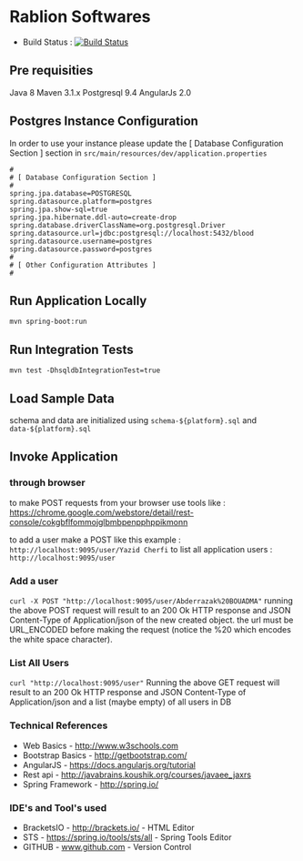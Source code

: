 # Rablion Softwares

- Build Status : [![Build Status](https://img.shields.io/travis/rasoftwares/rablion/master.svg?label=rablion)](https://travis-ci.org/rasoftwares/rablion)

## Pre requisities
Java 8
Maven 3.1.x
Postgresql 9.4
AngularJs 2.0
## Postgres Instance Configuration
In order to use your instance please update the [ Database Configuration Section ] section in ```src/main/resources/dev/application.properties```
```
#
# [ Database Configuration Section ]
#
spring.jpa.database=POSTGRESQL
spring.datasource.platform=postgres
spring.jpa.show-sql=true
spring.jpa.hibernate.ddl-auto=create-drop
spring.database.driverClassName=org.postgresql.Driver
spring.datasource.url=jdbc:postgresql://localhost:5432/blood
spring.datasource.username=postgres
spring.datasource.password=postgres
#
# [ Other Configuration Attributes ]
#
```

## Run Application Locally
```mvn spring-boot:run```

## Run Integration Tests
```mvn test -DhsqldbIntegrationTest=true```

## Load Sample Data
schema and data are initialized using ```schema-${platform}.sql``` and ```data-${platform}.sql```

## Invoke Application

### through browser
to make POST requests from your browser use tools like : https://chrome.google.com/webstore/detail/rest-console/cokgbflfommojglbmbpenpphppikmonn


to add a user make a POST like this example : ```http://localhost:9095/user/Yazid Cherfi```
to list all application users : ```http://localhost:9095/user```

### Add a user
```curl -X POST "http://localhost:9095/user/Abderrazak%20BOUADMA"```
running the above POST request will result to an 200 Ok HTTP response and JSON Content-Type of Application/json of the new created object.
the url must be URL_ENCODED before making the request (notice the %20 which encodes the white space character).

### List All Users
```curl "http://localhost:9095/user"```
Running the above GET request will result to an 200 Ok HTTP response and JSON Content-Type of Application/json and a list (maybe empty) of all users in DB

### Technical References
*	Web Basics 			      -	http://www.w3schools.com
*	Bootstrap Basics 			-	http://getbootstrap.com/
*	AngularJS			        -	https://docs.angularjs.org/tutorial
*	Rest api			        - http://javabrains.koushik.org/courses/javaee_jaxrs
*	Spring Framework 	    - http://spring.io/



### IDE's and Tool's used
*	BracketsIO			-	http://brackets.io/				      -	HTML Editor
*	STS					    -	https://spring.io/tools/sts/all	-	Spring Tools Editor
*	GITHUB				  -	www.github.com					        -	Version Control
